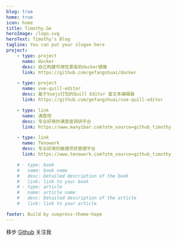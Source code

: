 ```yaml
---
blog: true
home: true
icon: home
title: Timothy.Ge
heroImage: /logo.svg
heroText: Timothy's Blog
tagline: You can put your slogan here
project:
    - type: project
      name: docker
      desc: 自己构建可用性更高的docker镜像
      link: https://github.com/gefangshuai/docker

    - type: project
      name: vue-quill-editor
      desc: 基于Vuejs打包的Quill Editor 富文本编辑器
      link: https://github.com/gefangshuai/vue-quill-editor

    - type: link
      name: 满意吧
      desc: 专业好用的满意度调研平台
      link: https://www.manyibar.com?utm_source=github_timothy

    - type: link
      name: Tenowork
      desc: 专业好用的敏捷项目管理平台
      link: https://www.tenowork.com?utm_source=github_timothy

    # - type: book
    #   name: book name
    #   desc: Detailed description of the book
    #   link: link to your book
    # - type: article
    #   name: article name
    #   desc: Detailed description of the article
    #   link: link to your article

footer: Build by vuepress-theme-hope
---
```


移步 [Github](https://github.com/gefangshuai) 关注我
